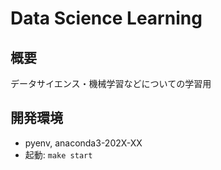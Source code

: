 # Data Science Learning

## 概要

データサイエンス・機械学習などについての学習用

## 開発環境

* pyenv, anaconda3-202X-XX
* 起動: `make start`
